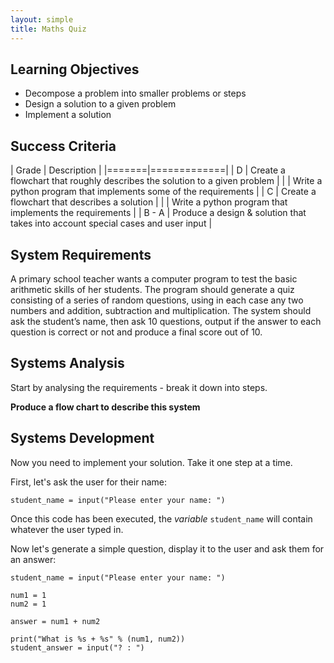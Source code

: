 ```yaml
---
layout: simple
title: Maths Quiz
---
```


## Learning Objectives

* Decompose a problem into smaller problems or steps
* Design a solution to a given problem
* Implement a solution

## Success Criteria

| Grade | Description |
|=======|=============|
| D | Create a flowchart that roughly describes the solution to a given problem |
|   | Write a python program that implements some of the requirements |
| C | Create a flowchart that describes a solution |
|   | Write a python program that implements the requirements |
| B - A | Produce a design & solution that takes into account special cases and user input |

## System Requirements

A primary school teacher wants a computer program to test the basic arithmetic skills of her students. The program should generate a quiz consisting of a series of random questions, using in each case any two numbers and addition, subtraction and multiplication. The system should ask the student’s name, then ask 10 questions, output if the answer to each question is correct or not and produce a final score out of 10.

## Systems Analysis

Start by analysing the requirements - break it down into steps.

**Produce a flow chart to describe this system**

## Systems Development

Now you need to implement your solution. Take it one step at a time.

First, let's ask the user for their name:

```
student_name = input("Please enter your name: ")
```

Once this code has been executed, the *variable* `student_name` will contain whatever the user typed in.

Now let's generate a simple question, display it to the user and ask them for an answer:

```
student_name = input("Please enter your name: ")

num1 = 1
num2 = 1

answer = num1 + num2

print("What is %s + %s" % (num1, num2))
student_answer = input("? : ")
```